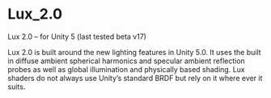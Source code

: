 Lux_2.0
=======

Lux 2.0 – for Unity 5
(last tested beta v17)

Lux 2.0 is built around the new lighting features in Unity 5.0.
It uses the built in diffuse ambient spherical harmonics and specular ambient reflection probes as well as global illumination and physically based shading.
Lux shaders do not always use Unity’s standard BRDF but rely on it where ever it suits.
